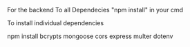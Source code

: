 For the backend 
To all Dependecies 
"npm install" in your cmd

To install individual dependencies

npm install bcrypts mongoose cors express multer dotenv



